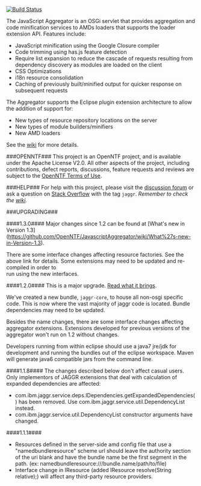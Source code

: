 <!--
   (C) Copyright IBM Corp. 2012, 2016 All Rights Reserved.

   Licensed under the Apache License, Version 2.0 (the "License");
   you may not use this file except in compliance with the License.
   You may obtain a copy of the License at

       http://www.apache.org/licenses/LICENSE-2.0

   Unless required by applicable law or agreed to in writing, software
   distributed under the License is distributed on an "AS IS" BASIS,
   WITHOUT WARRANTIES OR CONDITIONS OF ANY KIND, either express or implied.
   See the License for the specific language governing permissions and
   limitations under the License.
-->

[![Build Status](https://buildhive.cloudbees.com/job/OpenNTF/job/JavascriptAggregator/badge/icon)](https://buildhive.cloudbees.com/job/OpenNTF/job/JavascriptAggregator/)

The JavaScript Aggregator is an OSGi servlet that provides aggregation and code
minification services to AMDs loaders that supports the loader extension API.
Features include:

* JavaScript minification using the Google Closure compiler
* Code trimming using has.js feature detection
* Require list expansion to reduce the cascade of requests resulting from
  dependency discovery as modules are loaded on the client
* CSS Optimizations
* i18n resource consolidation
* Caching of previously built/minified output for quicker response on
  subsequent requests

The Aggregator supports the Eclipse plugin extension architecture to allow the
addition of support for:
* New types of resource repository locations on the server
* New types of module builders/minifiers
* New AMD loaders

See the [wiki](https://github.com/OpenNTF/JavascriptAggregator/wiki) for more
details.

###OPENNTF###
This project is an OpenNTF project, and is available under the Apache License
V2.0. All other aspects of the project, including contributions, defect
reports, discussions, feature requests and reviews are subject to the
[OpenNTF Terms of Use](http://openntf.org/Internal/home.nsf/dx/Terms_of_Use).

###HELP###
For help with this project, please visit the
[discussion forum](https://groups.google.com/forum/?fromgroups#!forum/jaggr) or
ask a question on [Stack Overflow](http://stackoverflow.com/) with the tag
`jaggr`. *Remember to check the
[wiki](https://github.com/OpenNTF/JavascriptAggregator/wiki).*

###UPGRADING###

####1.3.0####
Major changes since 1.2 can be found at [What's new in Version 1.3]
(https://github.com/OpenNTF/JavascriptAggregator/wiki/What%27s-new-in-Version-1.3).

There are some interface changes affecting resource factories.  See the above link
for details.  Some extensions may need to be updated and re-compiled in order to  
run using the new interfaces.

####1.2.0####
This is a major upgrade.  [Read what it brings](https://github.com/OpenNTF/JavascriptAggregator/wiki/What%27s-new-in-Version-1.2).

We've created a new bundle, `jaggr-core`, to house all non-osgi specific code.
This is now where the vast majority of jaggr code is located. Bundle
dependencies may need to be updated.

Besides the name changes, there are some interface changes affecting aggregator
extensions.  Extensions developed for previous versions of the aggregator won't
run on 1.2 without changes.

Developers running from within eclipse should use a java7 jre/jdk for
development and running the bundles out of the eclipse workspace. Maven will
generate java6 compatible jars from the command line.  

####1.1.8####
The changes described below don't affect casual users. Only implementors of
JAGGR extensions that deal with calculation of expanded dependencies are
affected:

* com.ibm.jaggr.service.deps.IDependencies.getExpandedDependencies() has been
  removed. Use com.ibm.jaggr.service.util.DependencyList instead.
* com.ibm.jaggr.service.util.DependencyList constructor arguments have changed.

####1.1.1####
* Resources defined in the server-side amd config file that use a
  "namedbundleresource" scheme url should leave the authority section of the
  uri blank and have the bundle name be the first segment in the path.
  (ex: namedbundleresource:///bundle.name/path/to/file)
* Interface change in IResource (added IResource resolve(String relative);)
  will affect any third-party resource providers.
